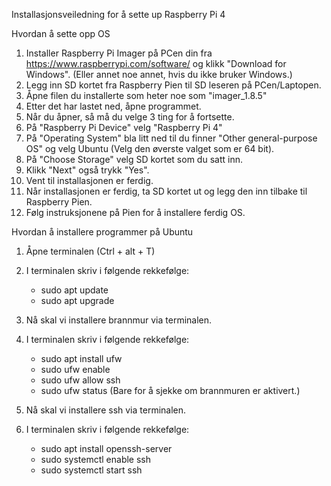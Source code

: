 Installasjonsveiledning for å sette up Raspberry Pi 4


Hvordan å sette opp OS

1. Installer Raspberry Pi Imager på PCen din fra https://www.raspberrypi.com/software/ og klikk "Download for Windows". (Eller annet noe annet, hvis du ikke bruker Windows.)
2. Legg inn SD kortet fra Raspberry Pien til SD leseren på PCen/Laptopen.
3. Åpne filen du installerte som heter noe som "imager_1.8.5"
4. Etter det har lastet ned, åpne programmet.
5. Når du åpner, så må du velge 3 ting for å fortsette.
6. På "Raspberry Pi Device" velg "Raspberry Pi 4"
7. På "Operating System" bla litt ned til du finner "Other general-purpose OS" og velg Ubuntu (Velg den øverste valget som er 64 bit).
8. På "Choose Storage" velg SD kortet som du satt inn.
9. Klikk "Next" også trykk "Yes".
10. Vent til installasjonen er ferdig.
11. Når installasjonen er ferdig, ta SD kortet ut og legg den inn tilbake til Raspberry Pien.
12. Følg instruksjonene på Pien for å installere ferdig OS.

Hvordan å installere programmer på Ubuntu

1. Åpne terminalen (Ctrl + alt + T)
2. I terminalen skriv i følgende rekkefølge:
   - sudo apt update
   - sudo apt upgrade
   
4. Nå skal vi installere brannmur via terminalen.
5. I terminalen skriv i følgende rekkefølge:
   - sudo apt install ufw
   - sudo ufw enable
   - sudo ufw allow ssh
   - sudo ufw status (Bare for å sjekke om brannmuren er aktivert.)

6. Nå skal vi installere ssh via terminalen.
7. I terminalen skriv i følgende rekkefølge:
   - sudo apt install openssh-server
   - sudo systemctl enable ssh
   - sudo systemctl start ssh
   
